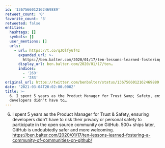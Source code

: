 ```yaml
---
id: '1367566012162469889'
retweet_count: '0'
favorite_count: '3'
retweeted: false
entities:
  hashtags: []
  symbols: []
  user_mentions: []
  urls:
    - url: https://t.co/qJQlfyGf4z
      expanded_url: >-
        https://ben.balter.com/2020/01/17/ten-lessons-learned-fostering-a-community-of-communities-on-github/
      display_url: ben.balter.com/2020/01/17/ten…
      indices:
        - '260'
        - '283'
original_url: https://twitter.com/benbalter/status/1367566012162469889
date: '2021-03-04T20:02:00.000Z'
title: >-
  6. I spent 5 years as the Product Manager for Trust &amp; Safety, ensuring
  developers didn’t have to…
---
```


6. I spent 5 years as the Product Manager for Trust &amp; Safety, ensuring developers didn’t have to risk their privacy or personal safety to participate in the open source community on GitHub. 500+ ships later, GitHub is undoubtedly safer and more welcoming. https://ben.balter.com/2020/01/17/ten-lessons-learned-fostering-a-community-of-communities-on-github/